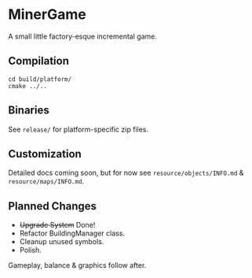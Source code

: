 # MinerGame

A small little factory-esque incremental game.

## Compilation

```
cd build/platform/
cmake ../..
```

## Binaries

See `release/` for platform-specific zip files.

## Customization

Detailed docs coming soon, but for now see `resource/objects/INFO.md` & `resource/maps/INFO.md`.

## Planned Changes

* ~~Upgrade System~~ Done!
* Refactor BuildingManager class.
* Cleanup unused symbols.
* Polish.

Gameplay, balance & graphics follow after.